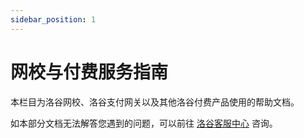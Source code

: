 ```yaml
---
sidebar_position: 1
---
```


# 网校与付费服务指南

本栏目为洛谷网校、洛谷支付网关以及其他洛谷付费产品使用的帮助文档。

如本部分文档无法解答您遇到的问题，可以前往 [洛谷客服中心](https://class.luogu.com.cn/service) 咨询。
